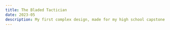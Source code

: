 ```yaml
---
title: The Bladed Tactician
date: 2023-05
description: My first complex design, made for my high school capstone project. 3 were folded, shown in reverse chronological order.
---
```

